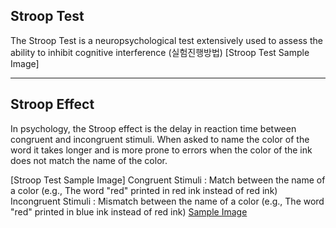 ## Stroop Test
The Stroop Test is a neuropsychological test extensively used to assess the ability to inhibit cognitive interference
(실험진행방법)
[Stroop Test Sample Image]
___

## Stroop Effect
In psychology, the Stroop effect is the delay in reaction time between congruent and incongruent stimuli.
When asked to name the color of the word it takes longer and is more prone to errors when the color of the ink does not match the name of the color.

[Stroop Test Sample Image]
Congruent Stimuli : Match between the name of a color (e.g., The word "red" printed in red ink instead of red ink)
Incongruent Stimuli : Mismatch between the name of a color (e.g., The word "red" printed in blue ink instead of red ink) 
[Sample Image](https://user-images.githubusercontent.com/81608287/147805270-a0f78323-8124-4726-b8f8-27b44818e613.png)
